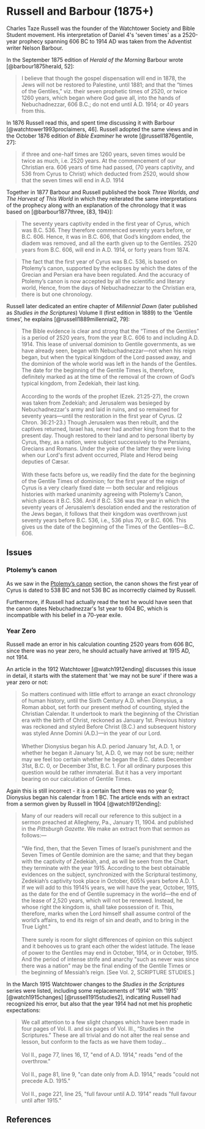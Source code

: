 # Russell and Barbour (1875+)

Charles Taze Russell was the founder of the Watchtower Society and Bible Student movement. His 
interpretation of Daniel 4's 'seven times' as a 2520-year prophecy spanning 606 BC to 1914 AD was taken from
the Adventist writer Nelson Barbour.

In the September 1875 edition of _Herald of the Morning_ Barbour wrote [@barbour1875herald, 52]:

> I believe that though the gospel dispensation will end in 1878, the Jews will not be restored
  to Palestine, until 1881; and that the “times of the Gentiles,” viz. their seven prophetic times of
  2520, or twice 1260 years, which began where God gave all, into the hands of Nebuchadnezzar,
  606 B.C.; do not end until A.D. 1914; or 40 years from this.

In 1876 Russell read this, and spent time discussing it with Barbour [@watchtower1993proclaimers, 46]. 
Russell adopted the same views and in the October 1876 edition of _Bible Examiner_ he wrote [@russell1876gentile, 27]:

> if three and one-half times are 1260 years, seven times would be twice as much, i.e. 2520
  years. At the commencement of our Christian era. 606 years of time had passed, (70 years
  captivity, and 536 from Cyrus to Christ) which deducted from 2520, would show that the
  seven times will end in A.D. 1914

Together in 1877 Barbour and Russell published the book _Three Worlds, and The Harvest of This World_ in which they
reiterated the same interpretations of the prophecy along with an explanation of the chronology that it was based on
[@barbour1877three, {83, 194}]:

> The seventy years captivity ended in the first year of Cyrus, which was B.C. 536. They
  therefore commenced seventy years before, or B.C. 606. Hence, it was in B.C. 606, that God’s
  kingdom ended, the diadem was removed, and all the earth given up to the Gentiles. 2520
  years from B.C. 606, will end in A.D. 1914, or forty years from 1874.

> The fact that the first year of Cyrus was B.C. 536, is based on Ptolemy’s canon, supported by
  the eclipses by which the dates of the Grecian and Persian era have been regulated. And the
  accuracy of Ptolemy’s canon is now accepted by all the scientific and literary world, Hence,
  from the days of Nebuchadnezzar to the Christian era, there is but one chronology.

Russell later dedicated an entire chapter of _Millennial Dawn_ (later published as _Studies in the Scriptures_) 
Volume II (first edition in 1889) to the ‘Gentile times’, he explains [@russell1889millennial2, 79]:

> The Bible evidence is clear and strong that the “Times of the Gentiles” is a period of 2520
  years, from the year B.C. 606 to and including A.D. 1914. This lease of universal dominion
  to Gentile governments, as we have already seen, began with Nebuchadnezzar—not when his
  reign began, but when the typical kingdom of the Lord passed away, and the dominion of the
  whole world was left in the hands of the Gentiles. The date for the beginning of the Gentile
  Times is, therefore, definitely marked as at the time of the removal of the crown of God’s
  typical kingdom, from Zedekiah, their last king.
  <br><br>
  According to the words of the prophet (Ezek. 21:25-27),
  the crown was taken from Zedekiah; and Jerusalem was
  besieged by Nebuchadnezzar's army and laid in ruins, and
  so remained for seventy years—until the restoration in the
  first year of Cyrus. (2 Chron. 36:21-23.) Though Jerusalem
  was then rebuilt, and the captives returned, Israel has,
  never had another king from that to the present day.
  Though restored to their land and to personal liberty by
  Cyrus, they, as a nation, were subject successively to the
  Persians, Grecians and Romans. Under the yoke of the
  latter they were living when our Lord's first advent occurred,
  Pilate and Herod being deputies of Cæsar.
  <br><br>
  With these facts before us, we readily find the date for the beginning of the Gentile Times
  of dominion; for the first year of the reign of Cyrus is a very clearly fixed date — both secular
  and religious histories with marked unanimity agreeing with Ptolemy’s Canon, which places
  it B.C. 536. And if B.C. 536 was the year in which the seventy years of Jerusalem’s desolation
  ended and the restoration of the Jews began, it follows that their kingdom was overthrown
  just seventy years before B.C. 536, i.e., 536 plus 70, or B.C. 606. This gives us the date of the
  beginning of the Times of the Gentiles—B.C. 606.

## Issues

### Ptolemy’s canon

As we saw in the [Ptolemy’s canon](../../orthodox/canon.md) section, the canon shows the first year of Cyrus is
dated to 538 BC and not 536 BC as incorrectly claimed by Russell.

Furthermore, if Russell had actually read the text he would have seen that the canon dates Nebuchadnezzar's
1st year to 604 BC, which is incompatible with his belief in a 70-year exile.

### Year Zero

Russell made an error in his calculation counting 2520 years from 606 BC, since there was no year zero, he should 
actually have arrived at 1915 AD, not 1914.

An article in the 1912 Watchtower [@watch1912ending] discusses this issue in detail, it
starts with the statement that 'we may not be sure' if there was a year zero or not:

> So matters continued with little effort to arrange an exact
  chronology of human history, until the Sixth Century A.D.
  when Dionysius, a Roman abbot, set forth our present method
  of counting, styled the Christian Calendar. It undertook to
  mark the beginning of the Christian era with the birth of
  Christ, reckoned as January 1st. Previous history was
  reckoned and styled Before Christ (B.C.) and subsequent
  history was styled Anne Domini (A.D.)—in the year of our
  Lord.
  <br><br>
  Whether Dionysius began his A.D. period January 1st,
  A.D. 1, or whether he began it January 1st, A.D. 0, we may
  not be sure; neither may we feel too certain whether he began
  the B.C. dates December 31st, B.C. 0, or December 31st,
  B.C. 1. For all ordinary purposes this question would be
  rather immaterial. But it has a very important bearing on
  our calculation of Gentile Times.

Again this is still incorrect - it is a certain fact there was no year 0; Dionysius began his calendar from 1 BC. 
The article ends with an extract from a sermon given by Russell in 1904 [@watch1912ending]:

> Many of our readers will recall our reference to this subject
  in a sermon preached at Allegheny, Pa., January 11, 1904. and 
  published in the _Pittsburgh Gazette_. We make an
  extract from that sermon as follows:—
  <br><br>
  "We find, then, that the Seven Times of Israel’s punishment
  and the Seven Times of Gentile dominion are the same;
  and that they began with the captivity of Zedekiah, and, as
  will be seen from the Chart, they terminate with the year 1915. 
  According to the best obtainable evidences on the subject,
  synchronized with the Scriptural testimony, Zedekiah’s
  captivity took place in October, 605¾ years before A.D. 1.
  If we will add to this 1914¾ years, we will have the year,
  October, 1915, as the date for the end of Gentile supremacy
  in the world—the end of the lease of 2,520 years, which will
  not be renewed. Instead, he whose right the kingdom is, shall
  take possession of it. This, therefore, marks when the Lord
  himself shall assume control of the world’s affairs, to end its
  reign of sin and death, and to bring in the True Light."
  <br><br>
  There surely is room for slight differences of opinion on
  this subject and it behooves us to grant each other the widest
  latitude. The lease of power to the Gentiles may end in
  October, 1914, or in October, 1915. And the period of intense
  strife and anarchy "such as never was since there was a
  nation" may be the final ending of the Gentile Times or the
  beginning of Messiah’s reign. \[See Vol. 2, SCRIPTURE STUDIES.\]

In the March 1915 Watchtower changes to the _Studies in the Scriptures_ series were listed, including some replacements
of '1914' with '1915' [@watch1915changes] [@russell1915studies2], indicating Russell had recognized his error, but also
that the year 1914 had not met his prophetic expectations:

> We call attention to a few slight changes which have been made in four pages of Vol. II. and six pages of Vol. III., 
  “Studies in the Scriptures.” These are all trivial and do not alter the real sense and lesson, but conform to the 
  facts as we have them today...
  <br><br>
  Vol II., page 77, lines 16, 17, "end of A.D. 1914," reads "end of the overthrow."
  <br><br>
  Vol II., page 81, line 9, "can date only from A.D. 1914," reads "could not precede A.D. 1915."
  <br><br>
  Vol II., page 221, line 25, "full favour until A.D. 1914" reads "full favour until after 1915." 

## References

